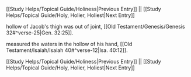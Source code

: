 [[Study Helps/Topical Guide/Holiness|Previous Entry]]  ||  [[Study Helps/Topical Guide/Holy, Holier, Holiest|Next Entry]]

 hollow of Jacob's thigh was out of joint, [[Old Testament/Genesis/Genesis 32#^verse-25|Gen. 32:25]].

 measured the waters in the hollow of his hand, [[Old Testament/Isaiah/Isaiah 40#^verse-12|Isa. 40:12]].

[[Study Helps/Topical Guide/Holiness|Previous Entry]]  ||  [[Study Helps/Topical Guide/Holy, Holier, Holiest|Next Entry]]